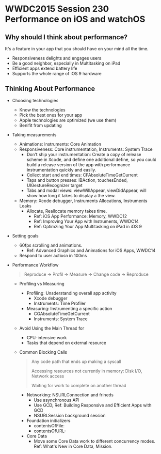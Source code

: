 # WWDC2015 Session 230 Performance on iOS and watchOS

## Why should I think about performance?
It's a feature in your app that you should have on your mind all the time.
- Responsiveness delights and engages users
- Be a good neighbor, especially in Multitasking on iPad
- Efficient apps extend battery life
- Supports the whole range of iOS 9 hardware

## Thinking About Performance
- Choosing technologies
	- Know the technologies
	- Pick the best ones for your app
	- Apple technologies are optimized (we use them)
	- Benifit from updating
- Taking measurements
	- Animations: Instruments: Core Animation
	- Responsiveness: Core instrumentation, Instruments: System Trace
        - Don't ship your instrumentation: Create a copy of release scheme in Xcode, and define one additional define, so you could build a release version of the app with performance instrumentation quickly and easily.
        - Collect start and end times: CFAbsoluteTimeGetCurrent
        - Taps and button presses: IBAction, touchesEnded, UIGestureRecognizer target
        - Tabs and modal views: viewWillAppear, viewDidAppear, will show how long it takes to display a the view.
	- Memory: Xcode debugger, Instruments Allocations, Instruments Leaks
		- Allocate, Reallocate memory takes time.	
			- Ref: iOS App Performance: Memory, WWDC12
			- Ref: Improving Your App with Instruments, WWDC14
			- Ref: Optimzing Your App Multitasking on iPad in iOS 9
- Setting goals
	- 60fps scrolling and animations. 
		- Ref: Advanced Graphics and Animations for iOS Apps, WWDC14
	- Respond to user actiosn in 100ms

- Performance Workflow
	> Reproduce -> Profil -> Measure -> Change code -> Reproduce

	- Profiling vs Measuring
		- Profiling: Unsderstanding overall app activity
			- Xcode debugger
			- Instruments: Time Profiler
		- Measuring: Instrumenting a specific action
			- CGAbsoluteTimeGetCurrent
			- Instruments: System Trace

	- Avoid Using the Main Thread for
		- CPU-intensive work
		- Tasks that depend on external resource

	- Common Blocking Calls
		> Any code path that ends up making a syscall
		> 
		> Accessing resources not currently in memory: Disk I/O, Network access
		> 
        > Waiting for work to complete on another thread
		
		- Networking: NSURLConnection and frineds
			- Use asynchronous API
			- Use GCD, Ref: Building Responsive and Efficient Apps with GCD 
			- NSURLSession background session
		- Foundation initializers
			- contentsOfFile:
			- contentsOfURL:
		- Core Data
			- Move some Core Data work to different concurrency modes. Ref: What's New in Core Data, Mission.





